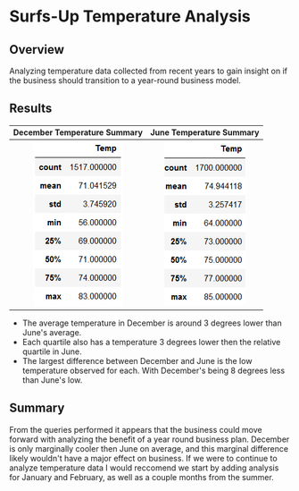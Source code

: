 # Surfs-Up Temperature Analysis

## Overview
Analyzing temperature data collected from recent years to gain insight on if the business should transition to a year-round business model.

## Results

December Temperature Summary     |   June Temperature Summary
:------------------------:|:---------------------:
![december-summary.png](resources/dec_temp_summary.png) | ![june-summary.png](resources/june_temp_summary.png)

* The average temperature in December is around 3 degrees lower than June's average.
* Each quartile also has a temperature 3 degrees lower then the relative quartile in June.
* The largest difference between December and June is the low temperature observed for each. With December's being 8 degrees less than June's low.

## Summary
From the queries performed it appears that the business could move forward with analyzing the benefit of a year round business plan. December is only marginally cooler then June on average, and this marginal difference likely wouldn't have a major effect on business. If we were to continue to analyze temperature data I would reccomend we start by adding analysis for January and February, as well as a couple months from the summer.
